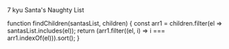 7 kyu
Santa's Naughty List

function findChildren(santasList, children) {
 const arr1 = children.filter(el => santasList.includes(el));
  return (arr1.filter((el, i) => i === arr1.indexOf(el))).sort();
}
